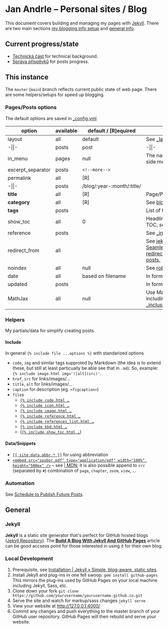 # Jan Andrle – Personal sites / Blog
This document covers building and managing my pages with [Jekyll](#jekyll). There are two main sections [my blogging info setup](#this-instance) and [general info](#general).

## Current progress/state
- [Technická část](https://github.com/jaandrle/jaandrle.github.io/projects/2?fullscreen=true) for technical background.
- [Správa příspěvků](https://github.com/jaandrle/jaandrle.github.io/projects/1?fullscreen=true) for posts progress.

## This instance
The `master` (`main`) branch reflects current public state of web page. There are some helpers/setups for speed up blogging.

### Pages/Posts options
The default options are saved in [_config.yml](./_config.yml).

| option            	| available 	| default / [R]equired      	| description                                                                                                                                                	|
|-------------------	|-----------	|----------------------------	|------------------------------------------------------------------------------------------------------------------------------------------------------------	|
| layout            	| all       	| default                    	| See [_layouts](./_layouts)                                                                                                                                 	|
| -\|\|-            	| posts     	| post                       	| -\|\|-                                                                                                                                                     	|
| in_menu           	| pages     	| null                       	| The name of item to show in page side menu/list                                                                                                            	|
| excerpt_separator 	| posts     	| `<!--more-->`                	|                                                                                                                                                            	|
| permalink         	| all       	| [R]                        	|                                                                                                                                                            	|
| -\|\|-            	| posts     	| /blog/:year-:month/:title/ 	|                                                                                                                                                            	|
| **title**         	| all       	| [R]                        	| Page/Post name                                                                                                                                             	|
| **category**      	| all       	| [R]                        	| See [blog](./blog) – mainly *(non)dev*                                                                                                                     	|
| **tags**          	| posts     	|                            	| List of tags, eg. `[tag_1]`                                                                                                                              	|
| show_toc          	| all       	| 0                          	| Headline level deep to generating TOC, see [_includes/show_toc.html](./_includes/show_toc.html)                                                            	|
| reference         	| posts     	|                            	| See [_includes/references_list.html](./_includes/references_list.html)                                                                                     	|
| redirect_from     	| all       	|                            	| See [jekyll/jekyll-redirect-from: Seamlessly specify multiple redirections URLs for your pages and posts.](https://github.com/jekyll/jekyll-redirect-from) 	|
| noindex           	| all       	| null                       	| See [robots.txt](./robots.txt) and [sitemap.xml](./sitemap.xml).                                                                                           	|
| date              	| all       	| based on filename           	| In form `YYYY-MM-DD HH:MM:SS`                                                                                                                              	|
| updated           	| posts     	|                           	| In form `YYYY-MM-DD`                                                                                                                              	|
| MathJax           	| all        	| null                        	| Use MathJax for processing page including mathematics, see [_inclused/i/molecule_scriptsBody.html](./_inclused/i/molecule_scriptsBody.html)                                                                                                                 	|

### Helpers
My partials/data for simplify creating posts.

#### Include
In general `{% include file ...options %}` with standarized options
- `code`, `img` and similar tags supproted by Markdown (the idea is to extend these, but still at least particually be able see that in `.md`). So, example: `{% include image.html img='![alt](src)'`.
- `href`, `src` for links/images/…
- `title`, `alt` for links/images/…
- `caption` for description (eg. `<figcaption>`)
- `file`s
    - [`{% include code.html …`](./_includes/code.html)
    - [`{% include icon.html …`](./_includes/icon.html)
    - [`{% include image.html …`](./_includes/image.html)
    - [`{% include reference.html …`](./_includes/reference.html)
    - [`{% include references_list.html …`](./_includes/references_list.html)
    - [`{% include kbd.html …`](./_includes/kbd.html)
    - ([`{% include show_toc.html …`](./_includes/show_toc.html))

#### Data/Snippets
- [`{{ site.data.abbr.* }}`](./_data/abbr.yml) for using abbreviation
- [`<embed src="soubor.pdf" type="application/pdf" width="100%" height="500px" />`](https://www.maxiorel.cz/jak-zdarma-vlozit-pdf-do-webove-stranky-hned-nekolika-zpusoby "Jak zdarma vložit PDF do webové stránky? Hned několika způsoby | Maxiorel.cz") – see [<embed> | MDN](https://developer.mozilla.org/en-US/docs/Web/HTML/Element/embed "<embed>: The Embed External Content element - HTML: HyperText Markup Language | MDN"); it is also possible append to `src` (separated by `#`) combination of `page`, `chapter`, `zoom`, `view`, …

### Automation
See [Schedule to Publish Future Posts](https://github.com/jaandrle/jaandrle.github.io/issues/65).

## General
### Jekyll
**Jekyll** is a static site generator that's perfect for GitHub hosted blogs ([Jekyll Repository](https://github.com/jekyll/jekyll)). The [**Build A Blog With Jekyll And GitHub Pages**](http://www.smashingmagazine.com/2014/08/01/build-blog-jekyll-github-pages/) article can be good accsess point for those interested in using it for their own blog.

### Local Development
1. Prerequisite, see [Installation | Jekyll • Simple, blog-aware, static sites](https://jekyllrb.com/docs/installation/).
1. Install Jekyll and plug-ins in one fell swoop. `gem install github-pages` This mirrors the plug-ins used by GitHub Pages on your local machine including Jekyll, Sass, etc.
1. Clone down your fork `git clone https://github.com/yourusername/yourusername.github.io.git`
1. Serve the site and watch for markup/sass changes `jekyll serve`
1. View your website at http://127.0.0.1:4000/
1. Commit any changes and push everything to the master branch of your GitHub user repository. GitHub Pages will then rebuild and serve your website.
